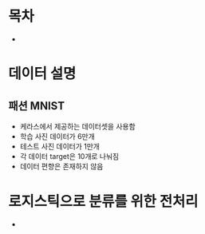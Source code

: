 # 목차

- 
# 데이터 설명
## 패션 MNIST
- 케라스에서 제공하는 데이터셋을 사용함
- 학습 사진 데이터가 6만개
- 테스트 사진 데이터가 1만개
- 각 데이터 target은 10개로 나눠짐
- 데이터 편향은 존재하지 않음
# 로지스틱으로 분류를 위한 전처리
- 
